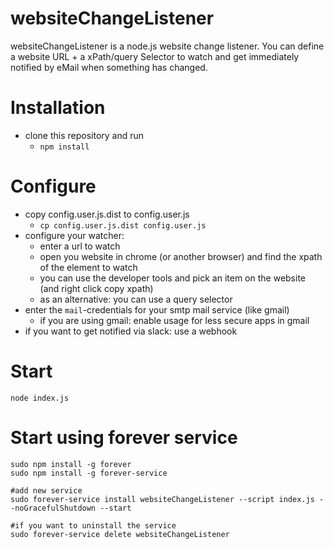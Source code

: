 # websiteChangeListener

websiteChangeListener is a node.js website change listener.
You can define a website URL + a xPath/query Selector to watch and get immediately notified by eMail when something has changed.


# Installation

* clone this repository and run
  * `npm install`

# Configure

* copy config.user.js.dist to config.user.js
  * `cp config.user.js.dist config.user.js`
* configure your watcher:
  * enter a url to watch
  * open you website in chrome (or another browser) and find the xpath of the element to watch
  * you can use the developer tools and pick an item on the website (and right click copy xpath)
  * as an alternative: you can use a query selector
* enter the `mail`-credentials for your smtp mail service (like gmail)
  * if you are using gmail: enable usage for less secure apps in gmail
* if you want to get notified via slack: use a webhook

# Start

    node index.js

# Start using forever service

    sudo npm install -g forever
    sudo npm install -g forever-service

    #add new service
    sudo forever-service install websiteChangeListener --script index.js --noGracefulShutdown --start

    #if you want to uninstall the service
    sudo forever-service delete websiteChangeListener